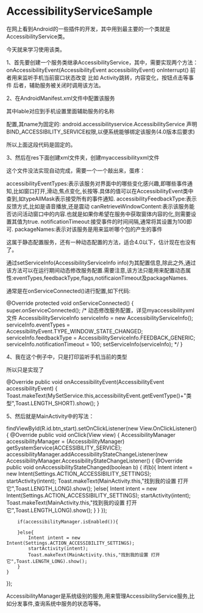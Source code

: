 # AccessibilityServiceSample

在网上看到Android的一些插件的开发，其中用到最主要的一个类就是AccessibilityService类。

今天就来学习使用该类。

1、首先要创建一个服务类继承AccessibilityService，其中，需要实现两个方法：
onAccessibilityEvent(AccessibilityEvent accessibilityEvent)
onInterrupt()
前者用来监听手机当前窗口状态改变  比如 Activity跳转，内容变化，按钮点击等事件
后者，辅助服务被关闭时调用该方法。

2、在AndroidManifest.xml文件中配置该服务

<service android:name=".accessibility.MySetService"
    android:enabled="true"
    android:label="@string/app_name"
    android:permission="android.permission.BIND_ACCESSIBILITY_SERVICE">
    <intent-filter>
        <action android:name = "android.accessibilityservice.AccessibilityService"/>
    </intent-filter>
    <meta-data
        android:name="android.accessibilityservice"
        android:resource="@xml/myaccessibilityxml"/>
</service>

其中lable对应到手机设置里面辅助服务的名称

配置<intent-filter>,其name为固定的:
android.accessibilityservice.AccessibilityService
声明BIND_ACCESSIBILITY_SERVICE权限,以便系统能够绑定该服务(4.0版本后要求)

所以上面这段代码是固定的。

3、然后在res下面创建xml文件夹，创建myaccessibilityxml文件

<?xml version="1.0" encoding="utf-8"?>
<accessibility-service
    xmlns:android="http://schemas.android.com/apk/res/android"
    android:accessibilityEventTypes="typeWindowStateChanged"
    android:accessibilityFeedbackType="feedbackGeneric"
    android:accessibilityFlags="flagDefault"
    android:canRetrieveWindowContent="true"
    android:notificationTimeout = "100"
    android:description="@string/access"
    />

这个文件没法实现自动完成，需要一个一个敲出来，蛋疼：

accessibilityEventTypes:表示该服务对界面中的哪些变化感兴趣,即哪些事件通知,比如窗口打开,滑动,焦点变化,长按等.具体的值可以在AccessibilityEvent类中查到,如typeAllMask表示接受所有的事件通知.
accessibilityFeedbackType:表示反馈方式,比如是语音播放,还是震动
canRetrieveWindowContent:表示该服务能否访问活动窗口中的内容.也就是如果你希望在服务中获取窗体内容的化,则需要设置其值为true.
notificationTimeout:接受事件的时间间隔,通常将其设置为100即可.
packageNames:表示对该服务是用来监听哪个包的产生的事件

这属于静态配置服务，还有一种动态配置的方法，适合4.0以下，估计现在也没有了。

通过setServiceInfo(AccessibilityServiceInfo info)为其配置信息,除此之外,通过该方法可以在运行期间动态修改服务配置.需要注意,该方法只能用来配置动态属性:eventTypes,feedbackType,flags,notificaionTimeout及packageNames.

通常是在onServiceConnected()进行配置,如下代码:

@Override
protected void onServiceConnected() {
    super.onServiceConnected();
    /*
    动态修改服务配置，详见myaccessibilityxml文件
    AccessibilityServiceInfo serviceInfo = new AccessibilityServiceInfo();
    serviceInfo.eventTypes = AccessibilityEvent.TYPE_WINDOW_STATE_CHANGED;
    serviceInfo.feedbackType = AccessibilityServiceInfo.FEEDBACK_GENERIC;
    serviceInfo.notificationTimeout = 100;
    setServiceInfo(serviceInfo);
    */
}

4、我在这个例子中，只是打印监听手机当前的类型

所以只是实现了

@Override
public void onAccessibilityEvent(AccessibilityEvent accessibilityEvent) {
    Toast.makeText(MySetService.this,accessibilityEvent.getEventType()+"类		型",Toast.LENGTH_SHORT).show();
}

5、然后就是MainActivity中的写法：

findViewById(R.id.btn_start).setOnClickListener(new View.OnClickListener() {
    @Override
    public void onClick(View view) {
        AccessibilityManager accessibilityManager = (AccessibilityManager) getSystemService(ACCESSIBILITY_SERVICE);
        accessibilityManager.addAccessibilityStateChangeListener(new AccessibilityManager.AccessibilityStateChangeListener() {
            @Override
            public void onAccessibilityStateChanged(boolean b) {
                if(b){
                    Intent intent = new Intent(Settings.ACTION_ACCESSIBILITY_SETTINGS);
                    startActivity(intent);
                    Toast.makeText(MainActivity.this,"找到我的设置 打开它",Toast.LENGTH_LONG).show();
                }else{
                    Intent intent = new Intent(Settings.ACTION_ACCESSIBILITY_SETTINGS);
                    startActivity(intent);
                    Toast.makeText(MainActivity.this,"找到我的设置 打开它",Toast.LENGTH_LONG).show();
                }
            }
        });

        if(accessibilityManager.isEnabled()){

        }else{
            Intent intent = new Intent(Settings.ACTION_ACCESSIBILITY_SETTINGS);
            startActivity(intent);
            Toast.makeText(MainActivity.this,"找到我的设置 打开它",Toast.LENGTH_LONG).show();
        }
    }
});

AccessibilityManager是系统级别的服务,用来管理AccessibilityService服务,比如分发事件,查询系统中服务的状态等等。
